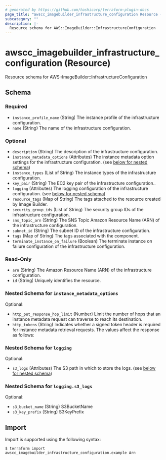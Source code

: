 ```yaml
---
# generated by https://github.com/hashicorp/terraform-plugin-docs
page_title: "awscc_imagebuilder_infrastructure_configuration Resource - terraform-provider-awscc"
subcategory: ""
description: |-
  Resource schema for AWS::ImageBuilder::InfrastructureConfiguration
---
```


# awscc_imagebuilder_infrastructure_configuration (Resource)

Resource schema for AWS::ImageBuilder::InfrastructureConfiguration



<!-- schema generated by tfplugindocs -->
## Schema

### Required

- `instance_profile_name` (String) The instance profile of the infrastructure configuration.
- `name` (String) The name of the infrastructure configuration.

### Optional

- `description` (String) The description of the infrastructure configuration.
- `instance_metadata_options` (Attributes) The instance metadata option settings for the infrastructure configuration. (see [below for nested schema](#nestedatt--instance_metadata_options))
- `instance_types` (List of String) The instance types of the infrastructure configuration.
- `key_pair` (String) The EC2 key pair of the infrastructure configuration..
- `logging` (Attributes) The logging configuration of the infrastructure configuration. (see [below for nested schema](#nestedatt--logging))
- `resource_tags` (Map of String) The tags attached to the resource created by Image Builder.
- `security_group_ids` (List of String) The security group IDs of the infrastructure configuration.
- `sns_topic_arn` (String) The SNS Topic Amazon Resource Name (ARN) of the infrastructure configuration.
- `subnet_id` (String) The subnet ID of the infrastructure configuration.
- `tags` (Map of String) The tags associated with the component.
- `terminate_instance_on_failure` (Boolean) The terminate instance on failure configuration of the infrastructure configuration.

### Read-Only

- `arn` (String) The Amazon Resource Name (ARN) of the infrastructure configuration.
- `id` (String) Uniquely identifies the resource.

<a id="nestedatt--instance_metadata_options"></a>
### Nested Schema for `instance_metadata_options`

Optional:

- `http_put_response_hop_limit` (Number) Limit the number of hops that an instance metadata request can traverse to reach its destination.
- `http_tokens` (String) Indicates whether a signed token header is required for instance metadata retrieval requests. The values affect the response as follows:


<a id="nestedatt--logging"></a>
### Nested Schema for `logging`

Optional:

- `s3_logs` (Attributes) The S3 path in which to store the logs. (see [below for nested schema](#nestedatt--logging--s3_logs))

<a id="nestedatt--logging--s3_logs"></a>
### Nested Schema for `logging.s3_logs`

Optional:

- `s3_bucket_name` (String) S3BucketName
- `s3_key_prefix` (String) S3KeyPrefix

## Import

Import is supported using the following syntax:

```shell
$ terraform import awscc_imagebuilder_infrastructure_configuration.example Arn
```
